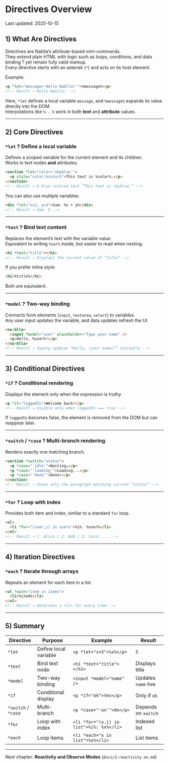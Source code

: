 # Directives Overview  
Last updated: 2025-10-15  

## 1) What Are Directives  
Directives are Nablla’s attribute-based mini-commands.  
They extend plain HTML with logic such as loops, conditions, and data binding ? yet remain fully valid markup.  
Every directive starts with an asterisk (`*`) and acts on its host element.  

Example:  
```html
<p *let="message='Hello Nablla!'">%message%</p>
<!-- Result → Hello Nablla! -->
```

Here, `*let` defines a local variable `message`, and `%message%` expands its value directly into the DOM.  
Interpolations like `%...%` work in both **text** and **attribute** values.

---

## 2) Core Directives  

### **`*let` ? Define a local variable**  
Defines a scoped variable for the current element and its children.  
Works in text nodes **and** attributes.  

```html
<section *let="color='skyblue'">
  <p style="color:%color%">This text is %color%.</p>
</section>
<!-- Result → A blue-colored text “This text is skyblue.” -->
```

You can also use multiple variables:
```html
<div *let="x=2, y=3">Sum: %x + y%</div>
<!-- Result → Sum: 5 -->
```

---

### **`*text` ? Bind text content**  
Replaces the element’s text with the variable value.  
Equivalent to writing `%var%` inside, but easier to read when nesting.

```html
<h1 *text="title"></h1>
<!-- Result → Displays the current value of “title” -->
```

If you prefer inline style:
```html
<h1>%title%</h1>
```
Both are equivalent.

---

### **`*model` ? Two-way binding**  
Connects form elements (`input`, `textarea`, `select`) to variables.  
Any user input updates the variable, and data updates refresh the UI.

```html
<na-blla>
  <input *model="user" placeholder="Type your name" />
  <p>Hello, %user%!</p>
</na-blla>
<!-- Result → Typing updates “Hello, (your name)!” instantly -->
```

---

## 3) Conditional Directives  

### **`*if` ? Conditional rendering**  
Displays the element only when the expression is truthy.  
```html
<p *if="loggedIn">Welcome back!</p>
<!-- Result → Visible only when loggedIn === true -->
```

If `loggedIn` becomes false, the element is removed from the DOM but can reappear later.

---

### **`*switch` / `*case` ? Multi-branch rendering**  
Renders exactly one matching branch.  
```html
<section *switch="status">
  <p *case="'idle'">Waiting…</p>
  <p *case="'loading'">Loading...</p>
  <p *case="'done'">Done!</p>
</section>
<!-- Result → Shows only the paragraph matching current “status” -->
```

---

### **`*for` ? Loop with index**  
Provides both item and index, similar to a standard `for` loop.  
```html
<ol>
  <li *for="(user,i) in users">%i%. %user%</li>
</ol>
<!-- Result → 1. Alice / 2. Bob / 3. Carol ... -->
```

---

## 4) Iteration Directives  

### **`*each` ? Iterate through arrays**  
Repeats an element for each item in a list.  
```html
<ul *each="item in items">
  <li>%item%</li>
</ul>
<!-- Result → Generates a <li> for every item -->
```

---

## 5) Summary  

| Directive | Purpose | Example | Result |
|------------|----------|----------|--------|
| `*let` | Define local variable | `<p *let="x=5">%x%</p>` | `5` |
| `*text` | Bind text node | `<h1 *text="title"></h1>` | Displays title |
| `*model` | Two-way binding | `<input *model="name" />` | Updates `name` live |
| `*if` | Conditional display | `<p *if="ok">Yes</p>` | Only if `ok` |
| `*switch` / `*case` | Multi-branch | `<p *case="'on'">On</p>` | Depends on `switch` |
| `*for` | Loop with index | `<li *for="(x,i) in list">%i%: %x%</li>` | Indexed list |
| `*each` | Loop items | `<li *each="x in list">%x%</li>` | List items |

---

Next chapter: **Reactivity and Observe Modes** (`docs/3-reactivity.en.md`)  
